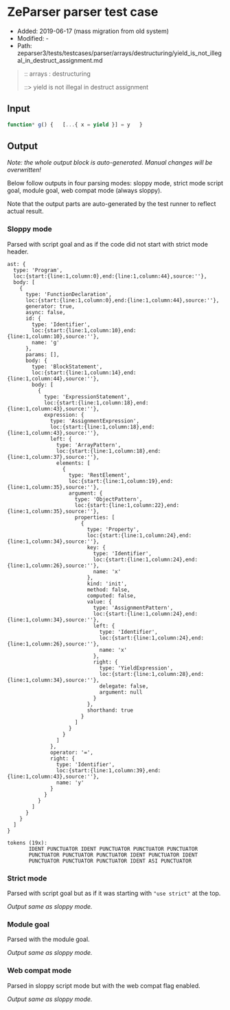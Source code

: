 # ZeParser parser test case

- Added: 2019-06-17 (mass migration from old system)
- Modified: -
- Path: zeparser3/tests/testcases/parser/arrays/destructuring/yield_is_not_illegal_in_destruct_assignment.md

> :: arrays : destructuring
>
> ::> yield is not illegal in destruct assignment

## Input

`````js
function* g() {   [...{ x = yield }] = y   }
`````

## Output

_Note: the whole output block is auto-generated. Manual changes will be overwritten!_

Below follow outputs in four parsing modes: sloppy mode, strict mode script goal, module goal, web compat mode (always sloppy).

Note that the output parts are auto-generated by the test runner to reflect actual result.

### Sloppy mode

Parsed with script goal and as if the code did not start with strict mode header.

`````
ast: {
  type: 'Program',
  loc:{start:{line:1,column:0},end:{line:1,column:44},source:''},
  body: [
    {
      type: 'FunctionDeclaration',
      loc:{start:{line:1,column:0},end:{line:1,column:44},source:''},
      generator: true,
      async: false,
      id: {
        type: 'Identifier',
        loc:{start:{line:1,column:10},end:{line:1,column:10},source:''},
        name: 'g'
      },
      params: [],
      body: {
        type: 'BlockStatement',
        loc:{start:{line:1,column:14},end:{line:1,column:44},source:''},
        body: [
          {
            type: 'ExpressionStatement',
            loc:{start:{line:1,column:18},end:{line:1,column:43},source:''},
            expression: {
              type: 'AssignmentExpression',
              loc:{start:{line:1,column:18},end:{line:1,column:43},source:''},
              left: {
                type: 'ArrayPattern',
                loc:{start:{line:1,column:18},end:{line:1,column:37},source:''},
                elements: [
                  {
                    type: 'RestElement',
                    loc:{start:{line:1,column:19},end:{line:1,column:35},source:''},
                    argument: {
                      type: 'ObjectPattern',
                      loc:{start:{line:1,column:22},end:{line:1,column:35},source:''},
                      properties: [
                        {
                          type: 'Property',
                          loc:{start:{line:1,column:24},end:{line:1,column:34},source:''},
                          key: {
                            type: 'Identifier',
                            loc:{start:{line:1,column:24},end:{line:1,column:26},source:''},
                            name: 'x'
                          },
                          kind: 'init',
                          method: false,
                          computed: false,
                          value: {
                            type: 'AssignmentPattern',
                            loc:{start:{line:1,column:24},end:{line:1,column:34},source:''},
                            left: {
                              type: 'Identifier',
                              loc:{start:{line:1,column:24},end:{line:1,column:26},source:''},
                              name: 'x'
                            },
                            right: {
                              type: 'YieldExpression',
                              loc:{start:{line:1,column:28},end:{line:1,column:34},source:''},
                              delegate: false,
                              argument: null
                            }
                          },
                          shorthand: true
                        }
                      ]
                    }
                  }
                ]
              },
              operator: '=',
              right: {
                type: 'Identifier',
                loc:{start:{line:1,column:39},end:{line:1,column:43},source:''},
                name: 'y'
              }
            }
          }
        ]
      }
    }
  ]
}

tokens (19x):
       IDENT PUNCTUATOR IDENT PUNCTUATOR PUNCTUATOR PUNCTUATOR
       PUNCTUATOR PUNCTUATOR PUNCTUATOR IDENT PUNCTUATOR IDENT
       PUNCTUATOR PUNCTUATOR PUNCTUATOR IDENT ASI PUNCTUATOR
`````

### Strict mode

Parsed with script goal but as if it was starting with `"use strict"` at the top.

_Output same as sloppy mode._

### Module goal

Parsed with the module goal.

_Output same as sloppy mode._

### Web compat mode

Parsed in sloppy script mode but with the web compat flag enabled.

_Output same as sloppy mode._
